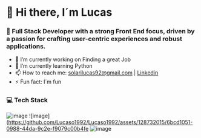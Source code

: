 # 👋 Hi there, I´m Lucas

### 🚀 Full Stack Developer with a strong Front End focus, driven by a passion for crafting user-centric experiences and robust applications.

- 🔭 I’m currently working on Finding a great Job
- 🌱 I’m currently learning Python
- 📫 How to reach me: solarilucas92@gmail.com | [Linkedin](linkedin.com/in/lucas-solari) 
- ⚡ Fun fact: I´m fun 

### 💻 Tech Stack
![image](https://github.com/Lucaso1992/Lucaso1992/assets/128732015/715ee92b-96d4-4a5f-8004-b3b790420db9) ![image](https://github.com/Lucaso1992/Lucaso1992/assets/128732015/6bcd1051-0988-44da-9c2e-f9079c00b4fe ![image](https://github.com/Lucaso1992/Lucaso1992/assets/128732015/8d238324-2b21-47d5-8a91-e71d9c291b5e)





